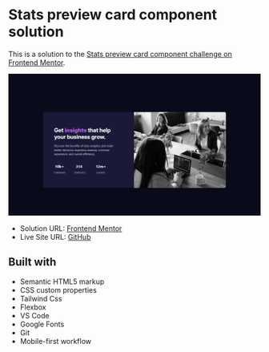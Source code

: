 <h1>Stats preview card component solution</h1>

This is a solution to the [Stats preview card component challenge on Frontend Mentor](https://www.frontendmentor.io/challenges/stats-preview-card-component-8JqbgoU62). 


<img src="images/site-image.png"></img>



- Solution URL: [Frontend Mentor](https://www.frontendmentor.io/solutions/stats-preview-card-component-main-s877AY5998)
- Live Site URL: [GitHub](https://kalebemax.github.io/stats-preview-card-component-main/)



<h2>Built with</h2>

- Semantic HTML5 markup
- CSS custom properties
- Tailwind Css
- Flexbox
- VS Code
- Google Fonts
- Git
- Mobile-first workflow
